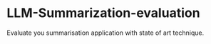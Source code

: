 # LLM-Summarization-evaluation
Evaluate you summarisation application with state of art technique. 
